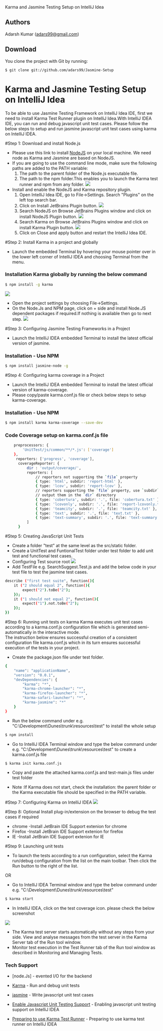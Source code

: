 
<html lang="en" class="is-copy-enabled">
  <head>
    <meta charset='utf-8'>
    <meta http-equiv="X-UA-Compatible" content="IE=edge">
    <meta http-equiv="Content-Language" content="en">
    <title>JSONPCrossDomain</title>
  </head>


  <body>
<p>Karma and Jasmine Testing Setup on IntelliJ Idea</p>

<h2><a id="user-content-authors" class="anchor" href="#authors" aria-hidden="true"><span class="octicon octicon-link"></span></a>Authors</h2>

<p>Adarsh Kumar (<a href="mailto:adars99@gmail.com">adars99@gmail.com</a>)</p>

<h2><a id="user-content-download" class="anchor" href="#download" aria-hidden="true"><span class="octicon octicon-link"></span></a>Download</h2>

<p>You clone the project with Git by running:</p>

<pre><code>$ git clone git://github.com/adars99/Jasmine-Setup
</code></pre>
# Karma and Jasmine Testing Setup on IntelliJ Idea

To be able to use Jasmine Testing Framework on IntelliJ Idea IDE, first we need to install Karma Test Runner plugin on IntelliJ Idea.With IntelliJ IDEA IDE, you can run and debug javascript unit test cases.
Please follow the below steps to setup and run jasmine javascript unit test cases using karma on IntelliJ IDEA.

#Step 1: Download and install Node.js
 - Please use this link to install <a href="https://nodejs.org/">NodeJS</a> on your local machine. We need node as Karma and Jasmine are based on NodeJS.
 - If you are going to use the command line mode, make sure the following paths are added to the PATH variable:<br/>
    1. The path to the parent folder of the Node.js executable file.
    2. The path to the npm folder.This enables you to launch the Karma test runner and npm from any folder.
    <img src="https://github.com/adars99/Jasmine-Setup/blob/master/images/Capture4.png"><br/>
 - Install and enable the NodeJS and Karma repository plugin.
   1. Open IntelliJ Idea IDE, go to File->Settings. Search "Plugins" on the left top search bar.
   2. Click on Install JetBrains Plugin button. 
  <img src="https://github.com/adars99/Jasmine-Setup/blob/master/images/Capture1.png"><br />
   3. Search NodeJS on Browse JetBrains Plugins window and click on install NodeJS Plugin button.
   <img src="https://github.com/adars99/Jasmine-Setup/blob/master/images/Capture2.png"><br />
   4. Search Karma on Browse JetBrains Plugins window and click on install Karma Plugin button.
    <img src="https://github.com/adars99/Jasmine-Setup/blob/master/images/Capture3.png"><br/>
   5. Click on Close and apply button and restart the IntelliJ Idea IDE.
   
#Step 2: Install Karma in a project and globally
 - Launch the embedded Terminal by hovering your mouse pointer over in the lower left corner of IntelliJ IDEA and choosing Terminal from the menu.
### Installation Karma globally by running the below command
```sh
$ npm install -g karma
```
<img src="https://github.com/adars99/Jasmine-Setup/blob/master/images/Capture5.png"><br/>

  - Open the project settings by choosing File->Settings.
  - On the Node.Js and NPM page, click on + side and install Node.JS dependent packages if required.If nothing is available then go to next step.
  <img src="https://github.com/adars99/Jasmine-Setup/blob/master/images/Capture6.png"><br/>
 
#Step 3: Configuring Jasmine Testing Frameworks in a Project
- Launch the IntelliJ IDEA embedded Terminal to install the latest official version of jasmine.

### Installation - Use NPM
```sh
$ npm install jasmine-node -g
```

#Step 4: Configuring karma coverage in a Project
- Launch the IntelliJ IDEA embedded Terminal to install the latest official version of karma-coverage.
- Please copy/paste karma.conf.js file or check below  steps to setup karma-coverage.

### Installation - Use NPM
```sh
$ npm install karma karma-coverage --save-dev
```

### Code Coverage setup on karma.conf.js file 
```sh
    preprocessors: {
        'UnitTest/js/common/**/*.js': ['coverage']
    },
	 reporters: ['progress', 'coverage'],
      coverageReporter: {
          dir : 'output/coverage/',
          reporters: [
              // reporters not supporting the `file` property
              { type: 'html', subdir: 'report-html' },
              { type: 'lcov', subdir: 'report-lcov' },
              // reporters supporting the `file` property, use `subdir` to directly
              // output them in the `dir` directory
              { type: 'cobertura', subdir: '.', file: 'cobertura.txt' },
              { type: 'lcovonly', subdir: '.', file: 'report-lcovonly.txt' },
              { type: 'teamcity', subdir: '.', file: 'teamcity.txt' },
              { type: 'text', subdir: '.', file: 'text.txt' },
              { type: 'text-summary', subdir: '.', file: 'text-summary.txt' },
          ]
      }
```

#Step 5: Creating JavaScript Unit Tests
 - Create a folder "test" at the same level as the src/static folder.
 - Create a UnitTest and FuntionalTest folder under test folder to add unit test and functional test cases.
 - Configuring Test source root
<img src="https://github.com/adars99/Jasmine-Setup/blob/master/images/Capture7.png"><br/>
 - Add TestFile e.g. SearchSuggest.Test.js and add the below code in your test file to test the jasmine test cases.
 
```sh
describe ("first test suite", function(){
    it ("2 should equal 2", function(){
        expect("2").toBe("2");
    });
    it ("1 should not equal 2", function(){
        expect("1").not.toBe("2");
    });
})
```

#Step 6: Running unit tests on karma
Karma executes unit test cases according to a karma.conf.js configuration file which is generated semi-automatically in the interactive mode.
<br/>
The instruction below ensures successful creation of a consistent configuration file karma.conf.js which in its turn ensures successful execution of the tests in your project.<br/>

- Create the package.json file under test folder. 

```sh
{
    "name": "applicationName",
    "version": "0.0.1",
    "devDependencies": {
        "karma": "*",
        "karma-chrome-launcher": "*",
        "karma-firefox-launcher": "*",
        "karma-safari-launcher": "*",
        "karma-jasmine": "*"
    }
}
```

- Run the below command under e.g. "C:\Development\Dunes\trunk\resources\test" to install the whole setup 

```sh
$ npm install
```
- Go to IntelliJ IDEA Terminal window and type the below command under e.g. "C:\Development\Dunes\trunk\resources\test" to create a karma.conf.js file

```sh
$ karma init karma.conf.js
```

- Copy and paste the attached karma.conf.js and test-main.js files under test folder

- Note :If Karma does not start, check the installation: the parent folder or the Karma executable file should be specified in the PATH variable.

#Step 7: Configuring Karma on IntelliJ  IDEA
<img src="https://github.com/adars99/Jasmine-Setup/blob/master/images/Capture8.png"><br/>

#Step 8: Optional Install plug-in/extension on the browser to debug the test cases if required
- chrome -Install JetBrain IDE Support extenion for chrome
- Firefox -Install JetBrain IDE Support extenion for firefox
- IE -Install JetBrain IDE Support extenion for IE

#Step 9: Launching unit tests
- To launch the tests according to a run configuration, select the Karma run/debug configuration from the list on the main toolbar. Then click the Run button to the right of the list.

OR

- Go to IntelliJ IDEA Terminal window and type the below command under e.g. "C:\Development\Dunes\trunk\resources\test" 

```sh
$ karma start
```
- In IntelliJ IDEA, click on the test coverage icon. please check the below screenshot

<img src="https://github.com/adars99/Jasmine-Setup/blob/master/images/Capture9.png"><br/>

- The Karma test server starts automatically without any steps from your side. View and analyse messages from the test server in the Karma Server tab of the Run tool window.
- Monitor test execution in the Test Runner tab of the Run tool window as described in Monitoring and Managing Tests.


### Tech Support

* [node.Js] - evented I/O for the backend
* <a href="http://karma-runner.github.io/0.10/index.html">Karma</a> - Run and debug unit tests 
* <a href="http://jasmine.github.io/">jasmine</a> - Write javascript unit test cases
* <a href="https://www.jetbrains.com/idea/help/enabling-javascript-unit-testing-support.html">Enable Javascript Unit Testing Support</a> - Enabling javascript unit testing support on IntelliJ IDEA  
* <a href="https://www.jetbrains.com/idea/help/preparing-to-use-karma-test-runner.html">Preparing to use Karma Test Runner</a> - Preparing to use karma test runner on IntelliJ IDEA
      
  </body>
</html>

